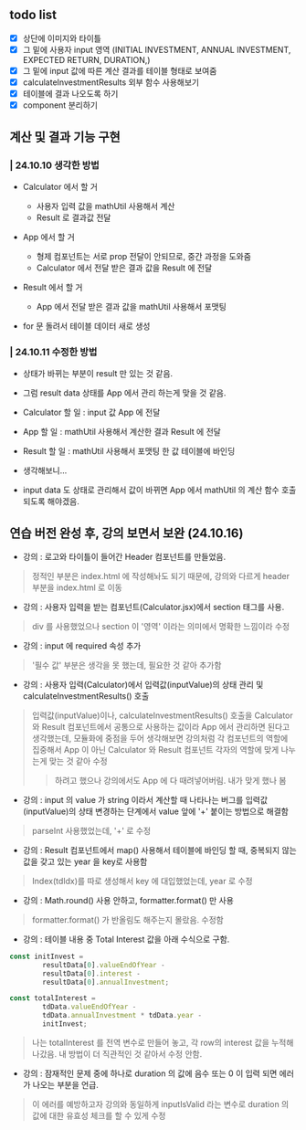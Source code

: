 ## todo list
- [x] 상단에 이미지와 타이틀
- [x] 그 밑에 사용자 input 영역
(INITIAL INVESTMENT, ANNUAL INVESTMENT, EXPECTED RETURN, DURATION,)
- [x] 그 밑에 input 값에 따른 계산 결과를 테이블 형태로 보여줌
- [x] calculateInvestmentResults 외부 함수 사용해보기
- [x] 테이블에 결과 나오도록 하기
- [x] component 분리하기

## 계산 및 결과 기능 구현
### | 24.10.10 생각한 방법

- Calculator 에서 할 거
  - 사용자 입력 값을 mathUtil 사용해서 계산
  - Result 로 결과값 전달

- App 에서 할 거
  - 형제 컴포넌트는 서로 prop 전달이 안되므로, 중간 과정을 도와줌
  - Calculator 에서 전달 받은 결과 값을 Result 에 전달

- Result 에서 할 거
  - App 에서 전달 받은 결과 값을 mathUtil 사용해서 포맷팅
- for 문 돌려서 테이블 데이터 새로 생성

### | 24.10.11 수정한 방법

- 상태가 바뀌는 부분이 result 만 있는 것 같음.
- 그럼 result data 상태를 App 에서 관리 하는게 맞을 것 같음.
- Calculator 할 일 : input 값 App 에 전달
- App 할 일 : mathUtil 사용해서 계산한 결과 Result 에 전달
- Result 할 일 : mathUtil 사용해서 포맷팅 한 값 테이블에 바인딩


- 생각해보니...
- input data 도 상태로 관리해서 값이 바뀌면 
App 에서 mathUtil 의 계산 함수 호출 되도록 해야겠음.



## 연습 버전 완성 후, 강의 보면서 보완 (24.10.16)

- 강의 : 로고와 타이틀이 들어간 Header 컴포넌트를 만들었음.
> 정적인 부분은 index.html 에 작성해놔도 되기 때문에,
  강의와 다르게 header 부분을 index.html 로 이동

- 강의 : 사용자 입력을 받는 컴포넌트(Calculator.jsx)에서 section 태그를 사용.
> div 를 사용했었으나 section 이 '영역' 이라는 의미에서 명확한 느낌이라 수정

- 강의 : input 에 required 속성 추가
> '필수 값' 부분은 생각을 못 했는데, 필요한 것 같아 추가함

- 강의 : 사용자 입력(Calculator)에서 입력값(inputValue)의 상태 관리 및 calculateInvestmentResults() 호출
> 입력값(inputValue)이나, calculateInvestmentResults() 호출을
> Calculator 와 Result 컴포넌트에서 공통으로 사용하는 값이라 App 에서 관리하면 된다고 생각했는데,
> 모듈화에 중점을 두어 생각해보면 강의처럼 각 컴포넌트의 역할에 집중해서 App 이 아닌
> Calculator 와 Result 컴포넌트 각자의 역할에 맞게 나누는게 맞는 것 같아 수정
>> 하려고 했으나 강의에서도 App 에 다 때려넣어버림. 내가 맞게 했나 봄

- 강의 : input 의 value 가 string 이라서 계산할 때 나타나는 버그를
  입력값(inputValue)의 상태 변경하는 단계에서 value 앞에 '+' 붙이는 방법으로 해결함
> parseInt 사용했었는데, '+' 로 수정

- 강의 : Result 컴포넌트에서 map() 사용해서 테이블에 바인딩 할 때,
중복되지 않는 값을 갖고 있는 year 을 key로 사용함
> Index(tdIdx)를 따로 생성해서 key 에 대입했었는데, year 로 수정 

- 강의 : Math.round() 사용 안하고, formatter.format() 만 사용
> formatter.format() 가 반올림도 해주는지 몰랐음. 수정함

- 강의 : 테이블 내용 중 Total Interest 값을 아래 수식으로 구함.
```js
const initInvest =
        resultData[0].valueEndOfYear -
        resultData[0].interest -
        resultData[0].annualInvestment;

const totalInterest =
        tdData.valueEndOfYear -
        tdData.annualInvestment * tdData.year -
        initInvest;
```
> 나는 totalInterest 를 전역 변수로 만들어 놓고, 각 row의 interest 값을 누적해나갔음.
> 내 방법이 더 직관적인 것 같아서 수정 안함.

- 강의 : 잠재적인 문제 중에 하나로 duration 의 값에 음수 또는 0 이 입력 되면 에러가 나오는 부분을 언급.
> 이 에러를 예방하고자 강의와 동일하게 inputIsValid 라는 변수로 duration 의 값에 대한 유효성 체크를 할 수 있게 수정